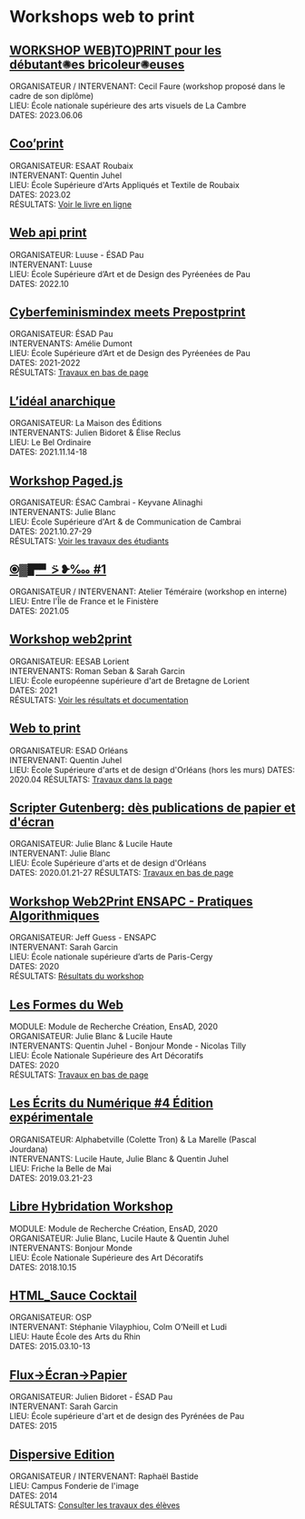 # Workshops web to print 

## [WORKSHOP WEB⦘TO⦘PRINT pour les débutant✺es bricoleur✺euses](https://faure-cecile.xyz/index-workshop.html)  
ORGANISATEUR / INTERVENANT: Cecil Faure (workshop proposé dans le cadre de son diplôme)    
LIEU: École nationale supérieure des arts visuels de La Cambre   
DATES: 2023.06.06   

## [Coo’print](https://workshops.juhel-quentin.fr/esaat_roubaix/site/)  
ORGANISATEUR: ESAAT Roubaix   
INTERVENANT: Quentin Juhel   
LIEU: École Supérieure d'Arts Appliqués et Textile de Roubaix     
DATES: 2023.02   
RÉSULTATS: [Voir le livre en ligne](https://workshops.juhel-quentin.fr/esaat_roubaix/Pad2print/)  

## [Web api print](https://esad-pau-web-api-print.luuse.fun/)  
ORGANISATEUR: Luuse - ÉSAD Pau       
INTERVENANT: Luuse      
LIEU: École Supérieure d’Art et de Design des Pyréenées de Pau  
DATES: 2022.10  

## [Cyberfeminismindex meets Prepostprint](https://ateliers.esad-pyrenees.fr/web/archives/2021-2022/web2print/index.html)  
ORGANISATEUR: ÉSAD Pau     
INTERVENANTS: Amélie Dumont   
LIEU: École Supérieure d’Art et de Design des Pyréenées de Pau    
DATES: 2021-2022    
RÉSULTATS: [Travaux en bas de page](https://ateliers.esad-pyrenees.fr/web/archives/2021-2022/web2print/index.html)  

## [L’idéal anarchique](https://maisondeseditions.fr/ideal/)  
ORGANISATEUR: La Maison des Éditions   
INTERVENANTS: Julien Bidoret & Élise Reclus   
LIEU: Le Bel Ordinaire     
DATES: 2021.11.14-18     

## [Workshop Paged.js](https://workshops.julie-blanc.fr/2021-esac-cambrai/)  
ORGANISATEUR: ÉSAC Cambrai - Keyvane Alinaghi   
INTERVENANTS: Julie Blanc   
LIEU: École Supérieure d'Art & de Communication de Cambrai     
DATES: 2021.10.27-29  
RÉSULTATS: [Voir les travaux des étudiants](https://workshops.julie-blanc.fr/2021-esac-cambrai/)  

## [⦿▓▛▝⍩ ❥‱ #1](https://ateliertemeraireshop.bigcartel.com/product/1)  
ORGANISATEUR / INTERVENANT: Atelier Téméraire (workshop en interne)    
LIEU: Entre l'Île de France et le Finistère     
DATES: 2021.05  

## [Workshop web2print](https://sarahgarcin.com/projets/workshop-web2print-eesab-lorient)  
ORGANISATEUR: EESAB Lorient     
INTERVENANTS: Roman Seban & Sarah Garcin      
LIEU: École européenne supérieure d'art de Bretagne de Lorient     
DATES: 2021  
RÉSULTATS: [Voir les résultats et documentation](https://sarahgarcin.com/workshops/prepostprint-lorient/)  

## [Web to print](https://workshops.juhel-quentin.fr/orleans/)  
ORGANISATEUR: ESAD Orléans      
INTERVENANT: Quentin Juhel     
LIEU: École Supérieure d'arts et de design d'Orléans (hors les murs)
DATES: 2020.04 
RÉSULTATS: [Travaux dans la page](https://workshops.juhel-quentin.fr/orleans/)  

## [Scripter Gutenberg: dès publications de papier et d'écran](https://workshops.julie-blanc.fr/2020-esad-orleans/)  
ORGANISATEUR: Julie Blanc & Lucile Haute          
INTERVENANT: Julie Blanc      
LIEU: École Supérieure d'arts et de design d'Orléans  
DATES: 2020.01.21-27 
RÉSULTATS: [Travaux en bas de page](https://workshops.julie-blanc.fr/2020-esad-orleans/)  

## [Workshop Web2Print ENSAPC - Pratiques Algorithmiques](https://sarahgarcin.com/projets/workshop-web2print-cergy-pratiques-algorithmiques)  
ORGANISATEUR: Jeff Guess - ENSAPC        
INTERVENANT: Sarah Garcin      
LIEU: École nationale supérieure d’arts de Paris-Cergy  
DATES: 2020   
RÉSULTATS: [Résultats du workshop](https://pratiquesalgorithmiques.github.io/Workshop_Sarah_Garcin_nov20/)  

## [Les Formes du Web](https://workshops.julie-blanc.fr/2020-mrc-ensad/)  
MODULE: Module de Recherche Création, EnsAD, 2020   
ORGANISATEUR: Julie Blanc & Lucile Haute     
INTERVENANTS: Quentin Juhel - Bonjour Monde - Nicolas Tilly   
LIEU: École Nationale Supérieure des Art Décoratifs       
DATES: 2020    
RÉSULTATS: [Travaux en bas de page](https://workshops.julie-blanc.fr/2020-mrc-ensad/)  

## [Les Écrits du Numérique #4 Édition expérimentale](https://projekt.unimes.fr/les-ecrits-du-numerique-4-edition-experimentale/)  
ORGANISATEUR: Alphabetville (Colette Tron) & La Marelle (Pascal Jourdana)   
INTERVENANTS: Lucile Haute, Julie Blanc & Quentin Juhel     
LIEU: Friche la Belle de Mai     
DATES: 2019.03.21-23   

## [Libre Hybridation Workshop](https://gitlab.com/bonjour-monde/projects/ensad-mrc-hybridation)  
MODULE: Module de Recherche Création, EnsAD, 2020   
ORGANISATEUR: Julie Blanc, Lucile Haute & Quentin Juhel   
INTERVENANTS: Bonjour Monde   
LIEU: École Nationale Supérieure des Art Décoratifs     
DATES: 2018.10.15  

## [HTML_Sauce Cocktail](https://github.com/HEAR/HTML_sauce-cocktail-workshop-OSP)  
ORGANISATEUR: OSP  
INTERVENANT: Stéphanie Vilayphiou, Colm O’Neill et Ludi   
LIEU: Haute École des Arts du Rhin     
DATES: 2015.03.10-13   

## [Flux->Écran->Papier](https://sarahgarcin.com/projets/flux-ecran-papier)  
ORGANISATEUR: Julien Bidoret - ÉSAD Pau     
INTERVENANT: Sarah Garcin     
LIEU: École supérieure d'art et de design des Pyrénées de Pau     
DATES: 2015    

## [Dispersive Edition](https://raphaelbastide.com/workshops/dispersive/)  
ORGANISATEUR / INTERVENANT: Raphaël Bastide   
LIEU: Campus Fonderie de l'image     
DATES: 2014   
RÉSULTATS: [Consulter les travaux des élèves](https://raphaelbastide.com/workshops/dispersive/)  
